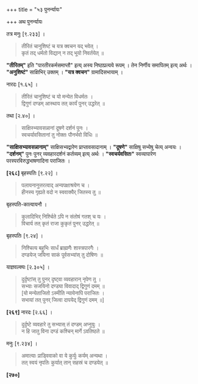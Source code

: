 +++
title = "५३ पुनर्न्यायः"

+++
अथ पुनर्न्यायः

तत्र मनुः [९.२३३] ।

> तीरितं चानुशिष्टं च यत्र क्वचन यद् भवेत् ।  
> कृतं तद् धर्मतो विद्यान् न तद् भूयो निवर्तयेत् ॥

**"तीरितम्"** इति "पारतीरकर्मसमाप्तौ" इत्य् अस्य निष्ठाप्रत्यये रूपम् । तेन निर्णीय समापितम् इत्य् अर्थः । **"अनुशिष्टं"** साक्षिभिर् उक्तम् । **"यत्र क्वचन"** ग्रामादिसभायाम् ।

नारदः [१.६५] ।

> तीरितं चानुशिष्टं च यो मन्येत विधर्मतः ।  
> द्विगुणं दण्डम् आस्थाय तत् कार्यं पुनर् उद्धरेत् ॥

तथा [२.४०] ।

> साक्षिस्भ्यावसन्नानां दूषणे दर्शनं पुनः ।  
> स्वचर्यावसितानां तु नोक्तः पौनर्भवो विधिः ॥

**"साक्षिसभ्यावसन्नानाम्"** साक्षिसभ्यद्वारेण प्राप्तावसादानाम् । **"दूषणे"** साक्षिषु सभ्येषु चेत्य् अन्वयः । **"दर्शनम्"** पुनः पुनर् व्यवहारदर्शनं कर्तव्यम् इत्य् अर्थः । **"स्वचर्यवसितः"** स्वव्यापारेण परस्परविरुद्धभाषणादिना पराजितः ।

**[२६८]** बृहस्पतिः [९.२२] ।

> पलायनानुत्तरत्वाद् अन्यपक्षाश्रयेण च ।  
> हीनस्य गृह्यते वदो न स्ववाक्यैर् जितस्य तु ॥

बृहस्पति-कात्यायनौ ।

> कुलादिभिर् निर्श्चिते ऽपि न संतोषं गतश् च यः ।  
> विचार्य तत् कृतं राजा कुकृतं पुनर् उद्धरेत् ॥

बृहस्पतिः [९.२४] ।

> निश्चित्य बहुभिः सार्धं ब्राह्मणैः शास्त्रपारगैः ।  
> दण्डयेज् जयिना साकं पूर्वसभ्यांस् तु दोषिणः ॥

याज्ञवल्क्यः [२.३०५] ।

> दुर्दृष्टांस् तु पुनर् दृष्ट्वा व्यवहारान् नृपेण तु ।  
> सभ्याः सजयिनो दण्ड्या विवादाद् द्विगुणं दमम् ॥  
> [यो मन्येताजितो ऽस्मीति न्यायेनापि पराजितः ।  
> सभायां तत् पुनर् जित्वा दापयेद् द्विगुणं दमम् ॥]

**[२६९]** नारदः [२.६६] ।

> दुर्दृष्टे व्यवहारे तु सभ्यास् तं दण्डम् अप्नुयुः ।  
> न हि जातु विना दण्डं कश्चिन् मार्गे ऽवतिष्ठते ॥

मनुः [९.२३४] ।

> अमात्याः प्राड्विवाको वा ये कुर्युः कर्यम् अन्यथा ।  
> तत् स्वयं नृपतिः कुर्यात् तान् सहस्रं च दण्डयेत् ॥

**[२७०]**
